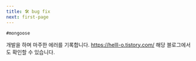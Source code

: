 ```yaml
---
title: 🛠️ bug fix
next: first-page
---
```


`#mongoose`

개발을 하며 마주한 에러를 기록합니다.
https://helll-o.tistory.com/
해당 블로그에서도 확인할 수 있습니다.
